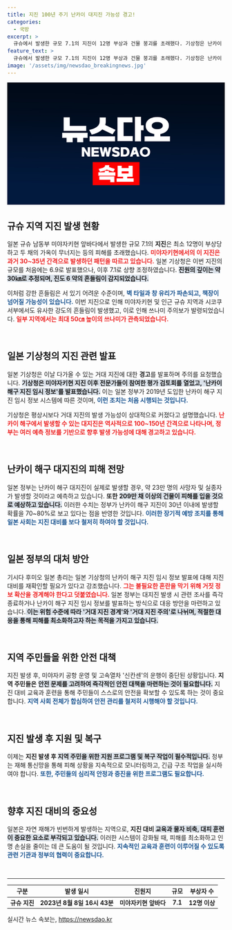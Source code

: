 ```yaml
---
title: 지진 100년 주기 난카이 대지진 가능성 경고!
categories:
  - 국방
excerpt: >
  규슈에서 발생한 규모 7.1의 지진이 12명 부상과 건물 붕괴를 초래했다. 기상청은 난카이 해구 대지진의 가능성을 경고하며, 강한 여진에 대비할 것을 촉구했다. 일본 정부의 긴장감이 높아지는 가운데, 향후 예상되는 대지진의 위험은 더욱 커지고 있다.
feature_text: >
  규슈에서 발생한 규모 7.1의 지진이 12명 부상과 건물 붕괴를 초래했다. 기상청은 난카이 해구 대지진의 가능성을 경고하며, 강한 여진에 대비할 것을 촉구했다. 일본 정부의 긴장감이 높아지는 가운데, 향후 예상되는 대지진의 위험은 더욱 커지고 있다.
image: '/assets/img/newsdao_breakingnews.jpg'
---
```


<p><img src="/assets/img/newsdao_breakingnews.jpg" alt="ontimetimes 속보" /></p>

<h2 data-ke-size="size26">규슈 지역 지진 발생 현황</h2>

<p>일본 규슈 남동부 미야자키현 앞바다에서 발생한 규모 7.1의 <b>지진</b>은 최소 12명이 부상당하고 두 채의 가옥이 무너지는 등의 피해를 초래했습니다. <b><span style="color: #ee2323;">미야자키현에서의 이 지진은 과거 30~35년 간격으로 발생하던 패턴을 따르고 있습니다.</span></b> 일본 기상청은 이번 지진의 규모를 처음에는 6.9로 발표했으나, 이후 7.1로 상향 조정하였습니다. <b><span style="background-color: #21538527;">진원의 깊이는 약 30㎞로 추정되며, 진도 6 약의 흔들림이 감지되었습니다.</span></b> </p>

<p>이처럼 강한 흔들림은 서 있기 어려운 수준이며, <b><span style="color: #1a5490;">벽 타일과 창 유리가 파손되고, 책장이 넘어질 가능성이 있습니다.</span></b> 이번 지진으로 인해 미야자키현 및 인근 규슈 지역과 시코쿠 서부에서도 유사한 강도의 흔들림이 발생했고, 이로 인해 쓰나미 주의보가 발령되었습니다. <b><span style="color: #ee2323;">일부 지역에서는 최대 50㎝ 높이의 쓰나미가 관측되었습니다.</span></b></p>

<p data-ke-size="size16">&nbsp;</p>

<h2 data-ke-size="size26">일본 기상청의 지진 관련 발표</h2>

<p>일본 기상청은 이날 다가올 수 있는 거대 지진에 대한 <b>경고</b>를 발표하며 주의를 요청했습니다. <b><span style="background-color: #21538527;">기상청은 미야자키현 지진 이후 전문가들이 참여한 평가 검토회를 열었고, '난카이 해구 지진 임시 정보'를 발표했습니다.</span></b> 이는 일본 정부가 2019년 도입한 난카이 해구 지진 임시 정보 시스템에 따른 것이며, <b><span style="color: #1a5490;">이런 조치는 처음 시행되는 것입니다.</span></b> </p>

<p>기상청은 평상시보다 거대 지진의 발생 가능성이 상대적으로 커졌다고 설명했습니다. <b><span style="color: #ee2323;">난카이 해구에서 발생할 수 있는 대지진은 역사적으로 100~150년 간격으로 나타나며, 정부는 여러 예측 정보를 기반으로 향후 발생 가능성에 대해 경고하고 있습니다.</span></b></p>

<p data-ke-size="size16">&nbsp;</p>

<h2 data-ke-size="size26">난카이 해구 대지진의 피해 전망</h2>

<p>일본 정부는 난카이 해구 대지진이 실제로 발생할 경우, 약 23만 명의 사망자 및 실종자가 발생할 것이라고 예측하고 있습니다. <b>또한</b> <b><span style="background-color: #21538527;">209만 채 이상의 건물이 피해를 입을 것으로 예상하고 있습니다.</span></b> 이러한 수치는 정부가 난카이 해구 지진이 30년 이내에 발생할 확률을 70~80%로 보고 있다는 점을 반영한 것입니다. <b><span style="color: #1a5490;">이러한 장기적 예방 조치를 통해 일본 사회는 지진 대비를 보다 철저히 하여야 할 것입니다.</span></b></p>

<p data-ke-size="size16">&nbsp;</p>

<h2 data-ke-size="size26">일본 정부의 대처 방안</h2>

<p>기시다 후미오 일본 총리는 일본 기상청의 난카이 해구 지진 임시 정보 발표에 대해 지진 대비를 재확인할 필요가 있다고 강조했습니다. <b><span style="color: #ee2323;">그는 불필요한 혼란을 막기 위해 거짓 정보 확산을 경계해야 한다고 덧붙였습니다.</span></b> 일본 정부는 대지진 발생 시 관련 조사를 즉각 종료하거나 난카이 해구 지진 임시 정보를 발표하는 방식으로 대응 방안을 마련하고 있습니다.<b><span style="background-color: #21538527;"> 이는 위험 수준에 따라 '거대 지진 경계'와 '거대 지진 주의'로 나뉘며, 적절한 대응을 통해 피해를 최소화하고자 하는 목적을 가지고 있습니다.</span></b></p>

<p data-ke-size="size16">&nbsp;</p>

<h2 data-ke-size="size26">지역 주민들을 위한 안전 대책</h2>

<p>지진 발생 후, 미야자키 공항 운영 및 고속열차 '신칸센'의 운행이 중단된 상황입니다. <b>지역 주민들은</b> <b><span style="background-color: #21538527;">안전 문제를 고려하여 즉각적인 안전 대책을 마련하는 것이 필요합니다.</span></b> 지진 대비 교육과 훈련을 통해 주민들이 스스로의 안전을 확보할 수 있도록 하는 것이 중요합니다. <b><span style="color: #1a5490;">지역 사회 전체가 합심하여 안전 관리를 철저히 시행해야 할 것입니다.</span></b> </p>

<p data-ke-size="size16">&nbsp;</p>

<h2 data-ke-size="size26">지진 발생 후 지원 및 복구</h2>

<p>이제는 <b>지진 발생 후 </b> <b><span style="background-color: #21538527;">지역 주민을 위한 지원 프로그램 및 복구 작업이 필수적입니다.</span></b> 정부는 재해 통신망을 통해 피해 상황을 지속적으로 모니터링하고, 긴급 구조 작업을 실시하여야 합니다. <b><span style="color: #1a5490;">또한, 주민들의 심리적 안정과 증진을 위한 프로그램도 필요합니다.</span></b></p>

<p data-ke-size="size16">&nbsp;</p>

<h2 data-ke-size="size26">향후 지진 대비의 중요성</h2>

<p>일본은 자연 재해가 빈번하게 발생하는 지역으로, <b>지진 대비 </b> <b><span style="background-color: #21538527;">교육과 물자 비축, 대피 훈련이 중요한 요소로 부각되고 있습니다.</span></b> 이러한 시스템이 강화될 때, 피해를 최소화하고 인명 손실을 줄이는 데 큰 도움이 될 것입니다. <b><span style="color: #1a5490;">지속적인 교육과 훈련이 이루어질 수 있도록 관련 기관과 정부의 협력이 중요합니다.</span></b></p>

<p data-ke-size="size16">&nbsp;</p>

<hr>

<table>
    <thead>
        <tr>
            <th>구분</th>
            <th>발생 일시</th>
            <th>진원지</th>
            <th>규모</th>
            <th>부상자 수</th>
        </tr>
    </thead>
    <tbody>
        <tr>
            <td style="text-align: center; height: 17px;"><b>규슈 지진</b></td>
            <td style="text-align: center; height: 17px;"><b>2023년 8월 8일 16시 43분</b></td>
            <td style="text-align: center; height: 17px;"><b>미야자키현 앞바다</b></td>
            <td style="text-align: center; height: 17px;"><b>7.1</b></td>
            <td style="text-align: center; height: 17px;"><b>12명 이상</b></td>
        </tr>
    </tbody>
</table>
실시간 뉴스 속보는, <a href="https://newsdao.kr" rel="dofollow">https://newsdao.kr</a>


